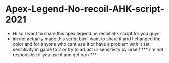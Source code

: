 # Apex-Legend-No-recoil-AHK-script-2021
* Hi so I want to share this apex legend no recoil ahk script for you guys 
* im not actually made this script but I want to share it and I changed the color
and for anyone who cant use it or have a problem with it set sensitivity in game to 2 or try to adjust ur sensitivity by urself 
 *** i'm not responsible if you use it and get ban ***

